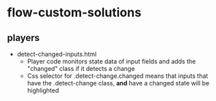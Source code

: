 # flow-custom-solutions

## players

- detect-changed-inputs.html
  - Player code monitors state data of input fields and adds the "changed" class if it detects a change
  - Css selector for .detect-change.changed means that inputs that have the .detect-change class, **and** have a changed state will be highlighted

